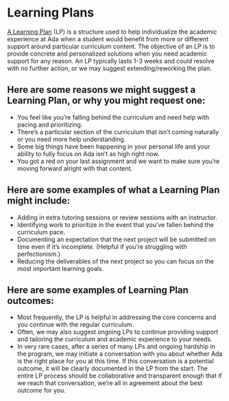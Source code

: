 # Learning Plans

[A Learning Plan](https://docs.google.com/document/d/1rAt2XNZskXKC2uw5RchYOvkj_ZPCCSNW_clLZl6_k5U/edit) (LP) is a structure used to help individualize the academic experience at Ada when a student would benefit from more or different support around particular curriculum content. The objective of an LP is to provide concrete and personalized solutions when you need academic support for any reason. An LP typically lasts 1-3 weeks and could resolve with no further action, or we may suggest extending/reworking the plan. 

## Here are some reasons we might suggest a Learning Plan, or why you might request one:

- You feel like you’re falling behind the curriculum and need help with pacing and prioritizing.
- There’s a particular section of the curriculum that isn’t coming naturally or you need more help understanding. 
- Some big things have been happening in your personal life and your ability to fully focus on Ada isn’t as high right now. 
- You got a red on your last assignment and we want to make sure you’re moving forward alright with that content.

## Here are some examples of what a Learning Plan might include:

- Adding in extra tutoring sessions or review sessions with an instructor.
- Identifying work to prioritize in the event that you’ve fallen behind the curriculum pace. 
- Documenting an expectation that the next project will be submitted on time even if it’s incomplete. (Helpful if you’re struggling with perfectionism.)
- Reducing the deliverables of the next project so you can focus on the most important learning goals. 

## Here are some examples of Learning Plan outcomes:

- Most frequently, the LP is helpful in addressing the core concerns and you continue with the regular curriculum. 
- Often, we may also suggest ongoing LPs to continue providing support and tailoring the curriculum and academic experience to your needs. 
- In very rare cases, after a series of many LPs and ongoing hardship in the program, we may initiate a conversation with you about whether Ada is the right place for you at this time. If this conversation is a potential outcome, it will be clearly documented in the LP from the start. The entire LP process should be collaborative and transparent enough that if we reach that conversation, we’re all in agreement about the best outcome for you. 
